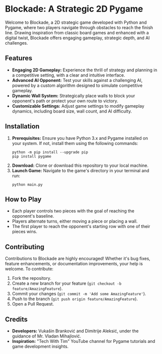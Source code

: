 # Blockade: A Strategic 2D Pygame

Welcome to Blockade, a 2D strategic game developed with Python and Pygame, where two players navigate through obstacles to reach the finish line. Drawing inspiration from classic board games and enhanced with a digital twist, Blockade offers engaging gameplay, strategic depth, and AI challenges.

## Features

- **Engaging 2D Gameplay:** Experience the thrill of strategy and planning in a competitive setting, with a clear and intuitive interface.
- **Advanced AI Opponent:** Test your skills against a challenging AI, powered by a custom algorithm designed to simulate competitive gameplay.
- **Dynamic Wall System:** Strategically place walls to block your opponent's path or protect your own route to victory.
- **Customizable Settings:** Adjust game settings to modify gameplay dynamics, including board size, wall count, and AI difficulty.

## Installation

1. **Prerequisites:** Ensure you have Python 3.x and Pygame installed on your system. If not, install them using the following commands:
   ```
   python -m pip install --upgrade pip
   pip install pygame
   ```
2. **Download:** Clone or download this repository to your local machine.
3. **Launch Game:** Navigate to the game's directory in your terminal and run:
   ```
   python main.py
   ```

## How to Play

- Each player controls two pieces with the goal of reaching the opponent's baseline.
- Players alternate turns, either moving a piece or placing a wall.
- The first player to reach the opponent's starting row with one of their pieces wins.

## Contributing

Contributions to Blockade are highly encouraged! Whether it's bug fixes, feature enhancements, or documentation improvements, your help is welcome. To contribute:
1. Fork the repository.
2. Create a new branch for your feature (`git checkout -b feature/AmazingFeature`).
3. Commit your changes (`git commit -m 'Add some AmazingFeature'`).
4. Push to the branch (`git push origin feature/AmazingFeature`).
5. Open a Pull Request.

## Credits

- **Developers:** Vukašin Branković and Dimitrije Aleksić, under the guidance of Mr. Vladan Mihajlović.
- **Inspiration:** "Tech With Tim" YouTube channel for Pygame tutorials and game development insights.
